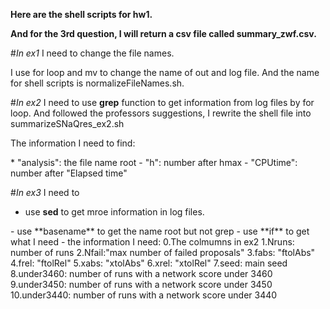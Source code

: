 **Here are the shell scripts for hw1.**

**And for the 3rd question, I will return a csv file called summary_zwf.csv.**


#*In ex1*
I need to change the file names.
<p>
I use for loop and mv to change the name of out and log file.
And the name for shell scripts is normalizeFileNames.sh.

#*In ex2*
I need to use **grep** function to get information from log files by for loop.
And followed the professors suggestions, I rewrite the shell file into summarizeSNaQres_ex2.sh
<p>
The information I need to find:
<p>
* "analysis": the file name root
- "h": number after hmax
- "CPUtime": number after "Elapsed time"

#*In ex3*
I need to 
* use **sed** to get mroe information in log files. 
<p>
- use **basename** to get the name root but not grep
- use **if** to get what I need
- the information I need:
  0.The colmumns in ex2
  1.Nruns: number of runs
  2.Nfail:"max number of failed proposals"
  3.fabs: "ftolAbs"
  4.frel: "ftolRel"
  5.xabs: "xtolAbs"
  6.xrel: "xtolRel"
  7.seed: main seed
  8.under3460:  number of runs with a network score under 3460
  9.under3450: number of runs with a network score under 3450
  10.under3440: number of runs with a network score under 3440
